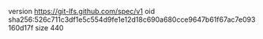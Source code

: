 version https://git-lfs.github.com/spec/v1
oid sha256:526c711c3df1e5c554d9fe1e12d18c690a680cce9647b61f67ac7e093160d17f
size 440
